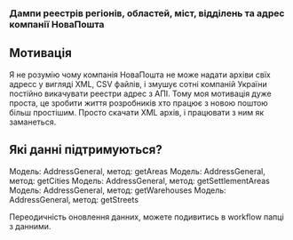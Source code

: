 ### Дампи реестрів регіонів, областей, міст, відділень та адрес компанії НоваПошта

## Мотивація
Я не розумію чому компанія НоваПошта не може надати архіви свїх адресс у вигляді XML, CSV файлів, і змушує сотні компаній України постійно викачувати реестри адрес з АПІ.
Тому моя мотивація дуже проста, це зробити життя розробників хто працює з новою поштою більш простішим.
Просто скачати XML архів, і працювати з ним як заманеться.

## Які данні підтримуються?

Модель: AddressGeneral, метод: getAreas
Модель: AddressGeneral, метод: getCities
Модель: AddressGeneral, метод: getSettlementAreas
Модель: AddressGeneral, метод: getWarehouses
Модель: AddressGeneral, метод: getStreets



Переодичність оновлення данних, можете подивитись в workflow папці з данними.



